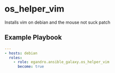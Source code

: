 os_helper_vim
=========

Installs vim on debian and the mouse not suck patch

Example Playbook
----------------

```yml
---
- hosts: debian
  roles:
    - role: egandro.ansible_galaxy.os_helper_vim
      become: true
```

